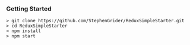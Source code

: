 
### Getting Started

```
> git clone https://github.com/StephenGrider/ReduxSimpleStarter.git
> cd ReduxSimpleStarter
> npm install
> npm start
```
